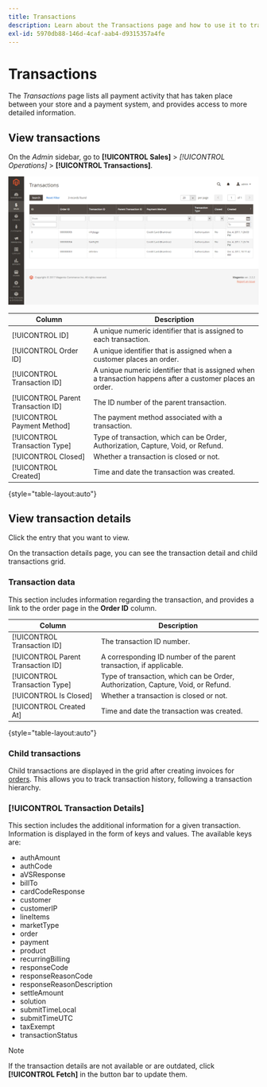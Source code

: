 ```yaml
---
title: Transactions
description: Learn about the Transactions page and how to use it to track activity between your store and a payment system.
exl-id: 5970db88-146d-4caf-aab4-d9315357a4fe
---
```

# Transactions

The _Transactions_ page lists all payment activity that has taken place between your store and a payment system, and provides access to more detailed information.

## View transactions

On the _Admin_ sidebar, go to **[!UICONTROL Sales]** > _[!UICONTROL Operations]_ > **[!UICONTROL Transactions]**.

![Transactions grid](./assets/transactions.png)<!-- zoom -->

|Column|Description|
|--- |--- |
|[!UICONTROL ID]|A unique numeric identifier that is assigned to each transaction.|
|[!UICONTROL Order ID]|A unique identifier that is assigned when a customer places an order.|
|[!UICONTROL Transaction ID]|A unique numeric identifier that is assigned when a transaction happens after a customer places an order.|
|[!UICONTROL Parent Transaction ID]|The ID number of the parent transaction.|
|[!UICONTROL Payment Method]| The payment method associated with a transaction.|
|[!UICONTROL Transaction Type]|Type of transaction, which can be Order, Authorization, Capture, Void, or Refund.|
|[!UICONTROL Closed]|Whether a transaction is closed or not.|
|[!UICONTROL Created]|Time and date the transaction was created.|

{style="table-layout:auto"}

## View transaction details

Click the entry that you want to view.

On the transaction details page, you can see the transaction detail and child transactions grid.

### Transaction data

This section includes information regarding the transaction, and provides a link to the order page in the **Order ID** column.

|Column|Description|
|--- |--- |
|[!UICONTROL Transaction ID]|The transaction ID number.|
|[!UICONTROL Parent Transaction ID]|A corresponding ID number of the parent transaction, if applicable.|
|[!UICONTROL Transaction Type]|Type of transaction, which can be Order, Authorization, Capture, Void, or Refund.|
|[!UICONTROL Is Closed]|Whether a transaction is closed or not. |
|[!UICONTROL Created At]|Time and date the transaction was created.|

{style="table-layout:auto"}

### Child transactions

Child transactions are displayed in the grid after creating invoices for [orders](orders.md). This allows you to track transaction history, following a transaction hierarchy.

### [!UICONTROL Transaction Details]

This section includes the additional information for a given transaction. Information is displayed in the form of keys and values. The available keys are:

- authAmount
- authCode
- aVSResponse
- billTo
- cardCodeResponse
- customer
- customerIP
- lineItems
- marketType
- order
- payment
- product
- recurringBilling
- responseCode
- responseReasonCode
- responseReasonDescription
- settleAmount
- solution
- submitTimeLocal
- submitTimeUTC
- taxExempt
- transactionStatus

>[!NOTE]
>
>If the transaction details are not available or are outdated, click **[!UICONTROL Fetch]** in the button bar to update them.
